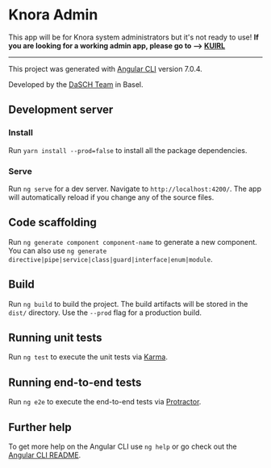 # Knora Admin

This app will be for Knora system administrators but it's not ready to use!
**If you are looking for a working admin app, please go to --> [KUIRL](https://github.com/dhlab-basel/Kuirl)**

---

This project was generated with [Angular CLI](https://github.com/angular/angular-cli) version 7.0.4.

Developed by the [DaSCH Team](https://dasch.swiss) in Basel.


## Development server

### Install
Run `yarn install --prod=false` to install all the package dependencies.

### Serve

Run `ng serve` for a dev server. Navigate to `http://localhost:4200/`. The app will automatically reload if you change any of the source files.

## Code scaffolding

Run `ng generate component component-name` to generate a new component. You can also use `ng generate directive|pipe|service|class|guard|interface|enum|module`.

## Build

Run `ng build` to build the project. The build artifacts will be stored in the `dist/` directory. Use the `--prod` flag for a production build.

## Running unit tests

Run `ng test` to execute the unit tests via [Karma](https://karma-runner.github.io).

## Running end-to-end tests

Run `ng e2e` to execute the end-to-end tests via [Protractor](http://www.protractortest.org/).

## Further help

To get more help on the Angular CLI use `ng help` or go check out the [Angular CLI README](https://github.com/angular/angular-cli/blob/master/README.md).
